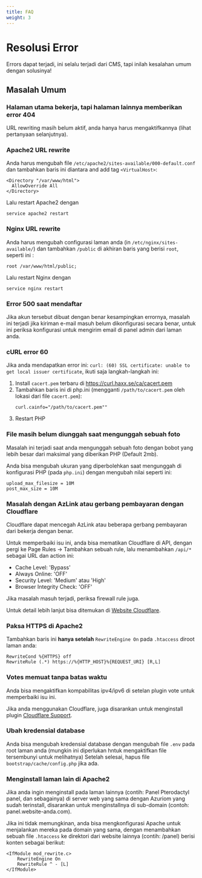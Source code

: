 ```yaml
---
title: FAQ
weight: 3
---
```


# Resolusi Error

Errors dapat terjadi, ini selalu terjadi dari CMS,
tapi inilah kesalahan umum dengan solusinya!

## Masalah Umum

### Halaman utama bekerja, tapi halaman lainnya memberikan error 404

URL rewriting masih belum aktif, anda hanya harus mengaktifkannya (lihat pertanyaan selanjutnya).

### Apache2 URL rewrite
Anda harus mengubah file `/etc/apache2/sites-available/000-default.conf` dan tambahkan baris ini diantara and add tag `<VirtualHost>`:
```
<Directory "/var/www/html">
  AllowOverride All
</Directory>
```

Lalu restart Apache2 dengan
```
service apache2 restart
```

### Nginx URL rewrite
Anda harus mengubah configurasi laman anda (in `/etc/nginx/sites-available/`) dan tambahkan `/public` di akhiran
baris yang berisi `root`, seperti ini :
```
root /var/www/html/public;
```

Lalu restart Nginx dengan
```
service nginx restart
```


### Error 500 saat mendaftar

Jika akun tersebut dibuat dengan benar kesampingkan errornya, masalah ini terjadi jika
kiriman e-mail masuh belum dikonfigurasi secara benar, untuk ini periksa
konfigurasi untuk mengirim email di panel admin dari laman anda.

### cURL error 60

Jika anda mendapatkan error ini:
`curl: (60) SSL certificate: unable to get local issuer certificate`, ikuti saja
langkah-langkah ini:
1) Install `cacert.pem` terbaru di https://curl.haxx.se/ca/cacert.pem
1) Tambahkan baris ini di php.ini (mengganti `/path/to/cacert.pem` oleh
lokasi dari file `cacert.pem`):
   ```
   curl.cainfo="/path/to/cacert.pem""
   ```
1) Restart PHP

### File masih belum diunggah saat mengunggah sebuah foto

Masalah ini terjadi saat anda mengunggah sebuah foto dengan bobot yang lebih besar dari
maksimal yang diberikan PHP (Default 2mb).

Anda bisa mengubah ukuran yang diperbolehkan saat mengunggah di konfigurasi
PHP (pada `php.ini`) dengan mengubah nilai seperti ini:
```
upload_max_filesize = 10M
post_max_size = 10M
```

### Masalah dengan AzLink atau gerbang pembayaran dengan Cloudflare

Cloudflare dapat mencegah AzLink atau beberapa gerbang pembayaran dari bekerja
dengan benar.

Untuk memperbaiki isu ini, anda bisa mematikan Cloudflare di API, dengan pergi ke Page Rules
-> Tambahkan sebuah rule, lalu menambahkan `/api/*` sebagai URL dan action ini:
* Cache Level: 'Bypass'
* Always Online: 'OFF'
* Security Level: 'Medium' atau 'High'
* Browser Integrity Check: 'OFF' 

Jika masalah masuh terjadi, periksa firewall rule juga.

Untuk detail lebih lanjut bisa ditemukan di [Website Cloudflare](https://support.cloudflare.com/hc/en-us/articles/200504045-Using-Cloudflare-with-your-API).

### Paksa HTTPS di Apache2

Tambahkan baris ini **hanya setelah** `RewriteEngine On` pada `.htaccess` diroot laman anda:
```
RewriteCond %{HTTPS} off
RewriteRule (.*) https://%{HTTP_HOST}%{REQUEST_URI} [R,L]
```

### Votes memuat tanpa batas waktu

Anda bisa mengaktifkan kompabilitas ipv4/ipv6 di setelan plugin vote
untuk memperbaiki isu ini.

Jika anda menggunakan Cloudflare, juga disarankan untuk menginstall plugin
[Cloudflare Support](https://market.azuriom.com/resources/12).

### Ubah kredensial database

Anda bisa mengubah kredensial database dengan mengubah
file `.env` pada root laman anda (mungkin ini diperlukan hntuk mengaktifkan file
tersembunyi untuk melihatnya)
Setelah selesai, hapus file `bootstrap/cache/config.php` jika ada.

### Menginstall laman lain di Apache2

Jika anda ingin menginstall pada laman lainnya (contih: Panel Pterodactyl panel, dan sebagainya)
di server web yang sama dengan Azuriom yang sudah terinstall, disarankan
untuk menginstallnya di sub-domain (contoh: panel.website-anda.com).

Jika ini tidak memungkinan, anda bisa mengkonfigurasi Apache untuk
menjalankan mereka pada domain yang sama, dengan menambahkan sebuah file `.htaccess` ke direktori
dari website lainnya (contih: /panel) berisi konten sebagai berikut:
```
<IfModule mod_rewrite.c>
    RewriteEngine On
    RewriteRule ^ - [L]
</IfModule>
``` 
